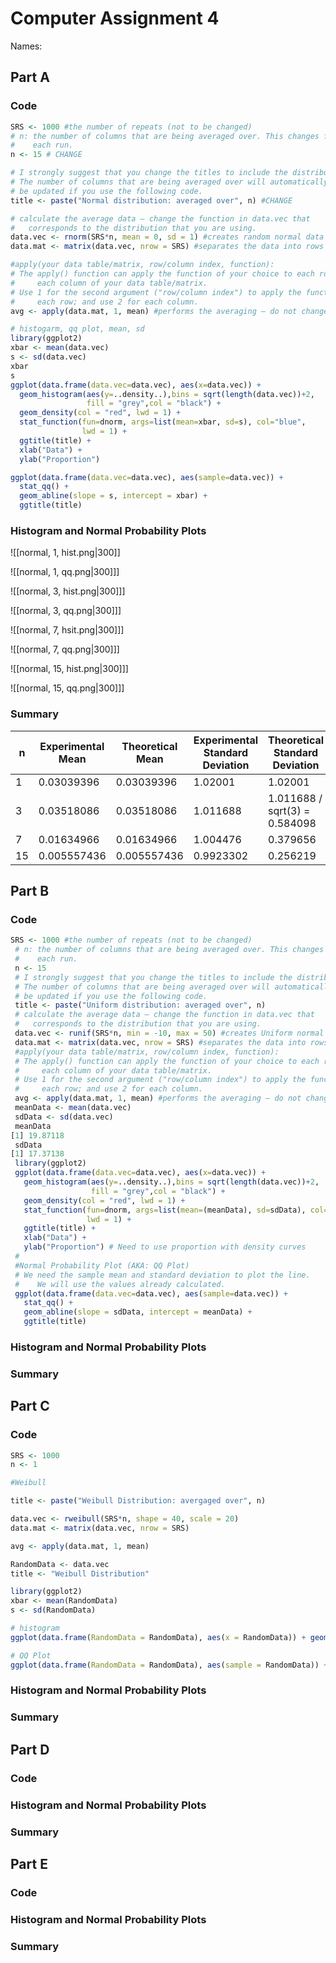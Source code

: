 # Computer Assignment 4
Names:

## Part A

### Code
```R
SRS <- 1000 #the number of repeats (not to be changed)
# n: the number of columns that are being averaged over. This changes for 
#    each run.
n <- 15 # CHANGE

# I strongly suggest that you change the titles to include the distribution.
# The number of columns that are being averaged over will automatically
# be updated if you use the following code.
title <- paste("Normal distribution: averaged over", n) #CHANGE

# calculate the average data – change the function in data.vec that 
#   corresponds to the distribution that you are using.
data.vec <- rnorm(SRS*n, mean = 0, sd = 1) #creates random normal data # CHANGE
data.mat <- matrix(data.vec, nrow = SRS) #separates the data into rows 

#apply(your data table/matrix, row/column index, function):
# The apply() function can apply the function of your choice to each row or 
#     each column of your data table/matrix.  
# Use 1 for the second argument ("row/column index") to apply the function to
#     each row; and use 2 for each column.
avg <- apply(data.mat, 1, mean) #performs the averaging – do not change

# histogarm, qq plot, mean, sd
library(ggplot2)
xbar <- mean(data.vec)
s <- sd(data.vec)
xbar
s
ggplot(data.frame(data.vec=data.vec), aes(x=data.vec)) + 
  geom_histogram(aes(y=..density..),bins = sqrt(length(data.vec))+2,
                 fill = "grey",col = "black") +
  geom_density(col = "red", lwd = 1) +
  stat_function(fun=dnorm, args=list(mean=xbar, sd=s), col="blue", 
                lwd = 1) +
  ggtitle(title) +
  xlab("Data") +
  ylab("Proportion") 

ggplot(data.frame(data.vec=data.vec), aes(sample=data.vec)) +
  stat_qq() +
  geom_abline(slope = s, intercept = xbar) +
  ggtitle(title)
```

### Histogram and Normal Probability Plots
![[normal, 1, hist.png|300]]

![[normal, 1, qq.png|300]]]

![[normal, 3, hist.png|300]]]

![[normal, 3, qq.png|300]]]

![[normal, 7, hsit.png|300]]]

![[normal, 7, qq.png|300]]]

![[normal, 15, hist.png|300]]]

![[normal, 15, qq.png|300]]]

### Summary
|n|Experimental Mean|Theoretical Mean|Experimental Standard Deviation|Theoretical Standard Deviation|
|---|---|---|---|---|
|1|0.03039396|0.03039396|1.02001|1.02001|
|3|0.03518086|0.03518086|1.011688|1.011688 / sqrt(3) = 0.584098|
|7|0.01634966|0.01634966|1.004476|0.379656|
|15|0.005557436|0.005557436|0.9923302|0.256219|

## Part B

### Code 
```R
SRS <- 1000 #the number of repeats (not to be changed)
 # n: the number of columns that are being averaged over. This changes for 
 #    each run.
 n <- 15
 # I strongly suggest that you change the titles to include the distribution.
 # The number of columns that are being averaged over will automatically
 # be updated if you use the following code.
 title <- paste("Uniform distribution: averaged over", n)
 # calculate the average data – change the function in data.vec that 
 #   corresponds to the distribution that you are using.
 data.vec <- runif(SRS*n, min = -10, max = 50) #creates Uniform normal data
 data.mat <- matrix(data.vec, nrow = SRS) #separates the data into rows 
 #apply(your data table/matrix, row/column index, function):
 # The apply() function can apply the function of your choice to each row or 
 #     each column of your data table/matrix.  
 # Use 1 for the second argument ("row/column index") to apply the function to
 #     each row; and use 2 for each column.
 avg <- apply(data.mat, 1, mean) #performs the averaging – do not change
 meanData <- mean(data.vec)
 sdData <- sd(data.vec)
 meanData
[1] 19.87118
 sdData
[1] 17.37138
 library(ggplot2)
 ggplot(data.frame(data.vec=data.vec), aes(x=data.vec)) + 
   geom_histogram(aes(y=..density..),bins = sqrt(length(data.vec))+2,
                  fill = "grey",col = "black") +
   geom_density(col = "red", lwd = 1) +
   stat_function(fun=dnorm, args=list(mean=(meanData), sd=sdData), col="blue", 
                 lwd = 1) +
   ggtitle(title) +
   xlab("Data") +
   ylab("Proportion") # Need to use proportion with density curves
 #
 #Normal Probability Plot (AKA: QQ Plot)
 # We need the sample mean and standard deviation to plot the line. 
 #    We will use the values already calculated.
 ggplot(data.frame(data.vec=data.vec), aes(sample=data.vec)) +
   stat_qq() +
   geom_abline(slope = sdData, intercept = meanData) +
   ggtitle(title)
```

### Histogram and Normal Probability Plots

### Summary

## Part C

### Code
```R
SRS <- 1000
n <- 1

#Weibull

title <- paste("Weibull Distribution: avergaged over", n)

data.vec <- rweibull(SRS*n, shape = 40, scale = 20)
data.mat <- matrix(data.vec, nrow = SRS)

avg <- apply(data.mat, 1, mean)

RandomData <- data.vec
title <- "Weibull Distribution"

library(ggplot2)
xbar <- mean(RandomData)
s <- sd(RandomData)

# histogram
ggplot(data.frame(RandomData = RandomData), aes(x = RandomData)) + geom_histogram(aes(y = ..density..), bins = 30, fill = "grey", col = "black") + geom_density(col = "red", lwd = 1) + stat_function(fun = dnorm, args = list(mean = xbar, sd = s), col = "blue", lwd = 1) +ggtitle(title) + xlab("Data") + ylab("Proportion")

# QQ Plot
ggplot(data.frame(RandomData = RandomData), aes(sample = RandomData)) + stat_qq() + geom_abline(slope = s, intercept = xbar) + ggtitle(title)
```

### Histogram and Normal Probability Plots

### Summary

## Part D

### Code

### Histogram and Normal Probability Plots

### Summary

## Part E

### Code

### Histogram and Normal Probability Plots

### Summary
